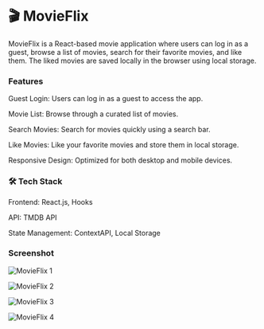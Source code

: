 <h1>🎬 MovieFlix</h1>
<p>MovieFlix is a React-based movie application where users can log in as a guest, browse a list of movies, search for their favorite movies, and like them. The liked movies are saved locally in the browser using local storage.</p>

<h3>Features</h3>
<p>Guest Login: Users can log in as a guest to access the app.</p>
<p>Movie List: Browse through a curated list of movies.</p>
<p>Search Movies: Search for movies quickly using a search bar.</p> 
<p>Like Movies: Like your favorite movies and store them in local storage.</p>
<p>Responsive Design: Optimized for both desktop and mobile devices.</p>

<h3>🛠️ Tech Stack</h3>
<p>Frontend: React.js, Hooks</p>
<p>API: TMDB API</p>
<p>State Management: ContextAPI, Local Storage</p>

<h3>Screenshot</h3>

![MovieFlix 1](https://github.com/user-attachments/assets/248fa39f-07c3-4678-b325-1e6f983dfd0c)

![MovieFlix 2](https://github.com/user-attachments/assets/2c92cc3f-b233-4ab3-85ca-da301b6620dc)

![MovieFlix 3](https://github.com/user-attachments/assets/f227e689-0eaa-47b6-9896-a3362bc62060)

![MovieFlix 4](https://github.com/user-attachments/assets/7e12f23c-5dc7-401c-850d-5268ba02b24d)

